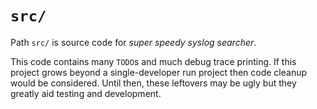 # `src/`

Path `src/` is source code for _super speedy syslog searcher_.

This code contains many `TODO`s and much debug trace printing.
If this project grows beyond a single-developer run project then code cleanup
would be considered. Until then, these leftovers may be ugly but they greatly
aid testing and development.
